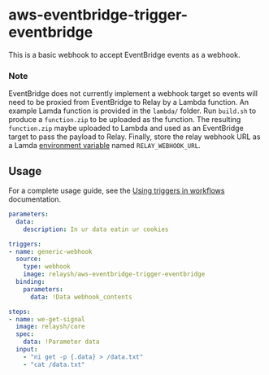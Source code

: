 # aws-eventbridge-trigger-eventbridge

This is a basic webhook to accept EventBridge events as a webhook.

### Note
EventBridge does not currently implement a webhook target so events will need to be proxied from EventBridge to Relay by a Lambda function. An example Lamda function is provided in the `lambda/` folder. Run `build.sh` to produce a `function.zip` to be uploaded as the function. The resulting `function.zip` maybe uploaded to Lambda and used as an EventBridge target to pass the payload to Relay. Finally, store the relay webhook URL as a Lamda [environment variable](https://docs.aws.amazon.com/lambda/latest/dg/configuration-envvars.html) named `RELAY_WEBHOOK_URL`.

## Usage

For a complete usage guide, see the [Using triggers in workflows](https://relay.sh/docs/using-workflows/using-triggers/) documentation.

```yaml
parameters:
  data:
    description: In ur data eatin ur cookies

triggers:
- name: generic-webhook
  source:
    type: webhook
    image: relaysh/aws-eventbridge-trigger-eventbridge
  binding:
    parameters:
      data: !Data webhook_contents

steps:
- name: we-get-signal
  image: relaysh/core
  spec:
    data: !Parameter data
  input:
    - "ni get -p {.data} > /data.txt"
    - "cat /data.txt"
```
